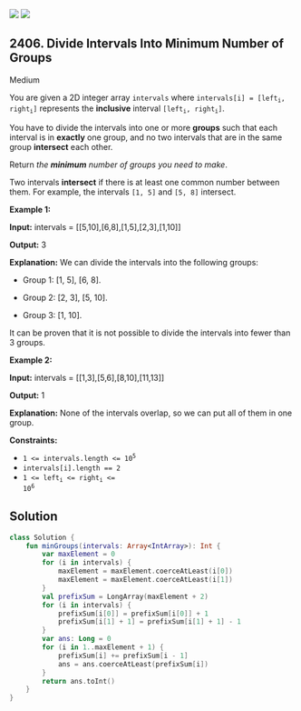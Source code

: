 [![](https://img.shields.io/github/stars/javadev/LeetCode-in-Kotlin?label=Stars&style=flat-square)](https://github.com/javadev/LeetCode-in-Kotlin)
[![](https://img.shields.io/github/forks/javadev/LeetCode-in-Kotlin?label=Fork%20me%20on%20GitHub%20&style=flat-square)](https://github.com/javadev/LeetCode-in-Kotlin/fork)

## 2406\. Divide Intervals Into Minimum Number of Groups

Medium

You are given a 2D integer array `intervals` where <code>intervals[i] = [left<sub>i</sub>, right<sub>i</sub>]</code> represents the **inclusive** interval <code>[left<sub>i</sub>, right<sub>i</sub>]</code>.

You have to divide the intervals into one or more **groups** such that each interval is in **exactly** one group, and no two intervals that are in the same group **intersect** each other.

Return _the **minimum** number of groups you need to make_.

Two intervals **intersect** if there is at least one common number between them. For example, the intervals `[1, 5]` and `[5, 8]` intersect.

**Example 1:**

**Input:** intervals = \[\[5,10],[6,8],[1,5],[2,3],[1,10]]

**Output:** 3

**Explanation:** We can divide the intervals into the following groups:

- Group 1: [1, 5], [6, 8].

- Group 2: [2, 3], [5, 10].

- Group 3: [1, 10].

It can be proven that it is not possible to divide the intervals into fewer than 3 groups. 

**Example 2:**

**Input:** intervals = \[\[1,3],[5,6],[8,10],[11,13]]

**Output:** 1

**Explanation:** None of the intervals overlap, so we can put all of them in one group. 

**Constraints:**

*   <code>1 <= intervals.length <= 10<sup>5</sup></code>
*   `intervals[i].length == 2`
*   <code>1 <= left<sub>i</sub> <= right<sub>i</sub> <= 10<sup>6</sup></code>

## Solution

```kotlin
class Solution {
    fun minGroups(intervals: Array<IntArray>): Int {
        var maxElement = 0
        for (i in intervals) {
            maxElement = maxElement.coerceAtLeast(i[0])
            maxElement = maxElement.coerceAtLeast(i[1])
        }
        val prefixSum = LongArray(maxElement + 2)
        for (i in intervals) {
            prefixSum[i[0]] = prefixSum[i[0]] + 1
            prefixSum[i[1] + 1] = prefixSum[i[1] + 1] - 1
        }
        var ans: Long = 0
        for (i in 1..maxElement + 1) {
            prefixSum[i] += prefixSum[i - 1]
            ans = ans.coerceAtLeast(prefixSum[i])
        }
        return ans.toInt()
    }
}
```